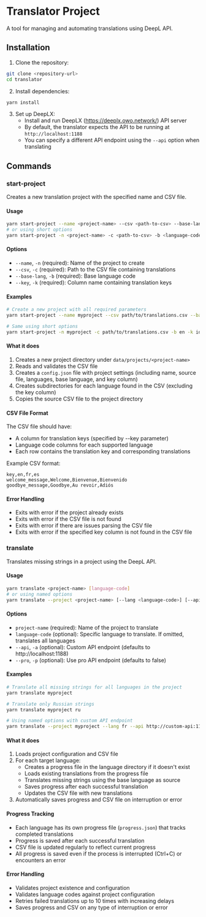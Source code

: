 # Translator Project

A tool for managing and automating translations using DeepL API.

## Installation

1. Clone the repository:

```bash
git clone <repository-url>
cd translator
```

2. Install dependencies:

```bash
yarn install
```

3. Set up DeepLX:
    - Install and run DeepLX (https://deeplx.owo.network/) API server
    - By default, the translator expects the API to be running at `http://localhost:1188`
    - You can specify a different API endpoint using the `--api` option when translating

## Commands

### start-project

Creates a new translation project with the specified name and CSV file.

#### Usage

```bash
yarn start-project --name <project-name> --csv <path-to-csv> --base-lang <language-code> --key <key-column>
# or using short options
yarn start-project -n <project-name> -c <path-to-csv> -b <language-code> -k <key-column>
```

#### Options

-   `--name`, `-n` (required): Name of the project to create
-   `--csv`, `-c` (required): Path to the CSV file containing translations
-   `--base-lang`, `-b` (required): Base language code
-   `--key`, `-k` (required): Column name containing translation keys

#### Examples

```bash
# Create a new project with all required parameters
yarn start-project --name myproject --csv path/to/translations.csv --base-lang en --key translation_id

# Same using short options
yarn start-project -n myproject -c path/to/translations.csv -b en -k identifier
```

#### What it does

1. Creates a new project directory under `data/projects/<project-name>`
2. Reads and validates the CSV file
3. Creates a `config.json` file with project settings (including name, source file, languages, base language, and key column)
4. Creates subdirectories for each language found in the CSV (excluding the key column)
5. Copies the source CSV file to the project directory

#### CSV File Format

The CSV file should have:

-   A column for translation keys (specified by --key parameter)
-   Language code columns for each supported language
-   Each row contains the translation key and corresponding translations

Example CSV format:

```csv
key,en,fr,es
welcome_message,Welcome,Bienvenue,Bienvenido
goodbye_message,Goodbye,Au revoir,Adiós
```

#### Error Handling

-   Exits with error if the project already exists
-   Exits with error if the CSV file is not found
-   Exits with error if there are issues parsing the CSV file
-   Exits with error if the specified key column is not found in the CSV file

### translate

Translates missing strings in a project using the DeepL API.

#### Usage

```bash
yarn translate <project-name> [language-code]
# or using named options
yarn translate --project <project-name> [--lang <language-code>] [--api <api-endpoint>]
```

#### Options

-   `project-name` (required): Name of the project to translate
-   `language-code` (optional): Specific language to translate. If omitted, translates all languages
-   `--api`, `-a` (optional): Custom API endpoint (defaults to http://localhost:1188)
-   `--pro`, `-p` (optional): Use pro API endpoint (defaults to false)

#### Examples

```bash
# Translate all missing strings for all languages in the project
yarn translate myproject

# Translate only Russian strings
yarn translate myproject ru

# Using named options with custom API endpoint
yarn translate --project myproject --lang fr --api http://custom-api:1188
```

#### What it does

1. Loads project configuration and CSV file
2. For each target language:
    - Creates a progress file in the language directory if it doesn't exist
    - Loads existing translations from the progress file
    - Translates missing strings using the base language as source
    - Saves progress after each successful translation
    - Updates the CSV file with new translations
3. Automatically saves progress and CSV file on interruption or error

#### Progress Tracking

-   Each language has its own progress file (`progress.json`) that tracks completed translations
-   Progress is saved after each successful translation
-   CSV file is updated regularly to reflect current progress
-   All progress is saved even if the process is interrupted (Ctrl+C) or encounters an error

#### Error Handling

-   Validates project existence and configuration
-   Validates language codes against project configuration
-   Retries failed translations up to 10 times with increasing delays
-   Saves progress and CSV on any type of interruption or error
